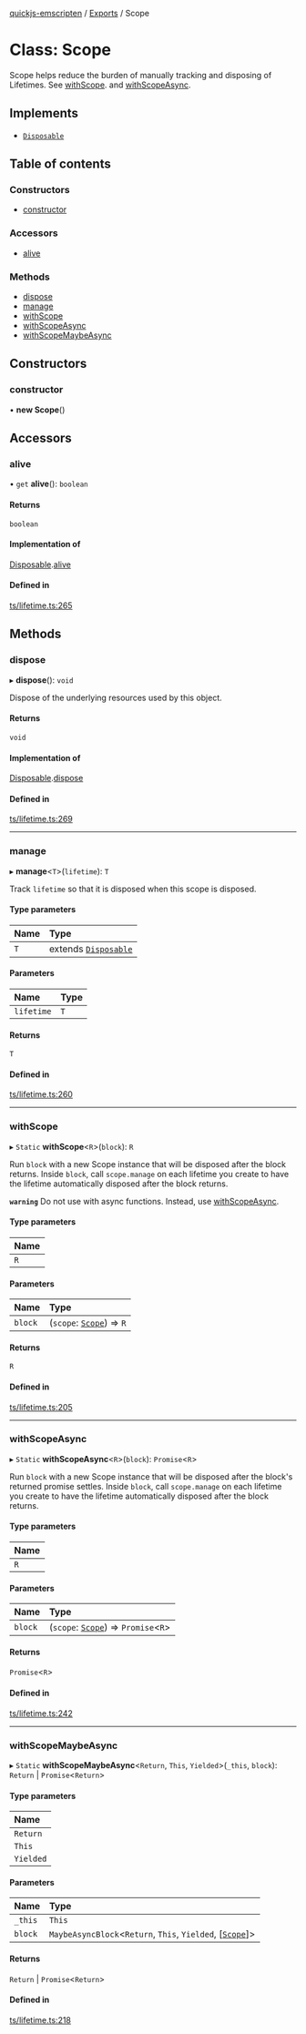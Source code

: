 [quickjs-emscripten](../README.md) / [Exports](../modules.md) / Scope

# Class: Scope

Scope helps reduce the burden of manually tracking and disposing of
Lifetimes. See [withScope](Scope.md#withscope). and [withScopeAsync](Scope.md#withscopeasync).

## Implements

- [`Disposable`](../interfaces/Disposable.md)

## Table of contents

### Constructors

- [constructor](Scope.md#constructor)

### Accessors

- [alive](Scope.md#alive)

### Methods

- [dispose](Scope.md#dispose)
- [manage](Scope.md#manage)
- [withScope](Scope.md#withscope)
- [withScopeAsync](Scope.md#withscopeasync)
- [withScopeMaybeAsync](Scope.md#withscopemaybeasync)

## Constructors

### constructor

• **new Scope**()

## Accessors

### alive

• `get` **alive**(): `boolean`

#### Returns

`boolean`

#### Implementation of

[Disposable](../interfaces/Disposable.md).[alive](../interfaces/Disposable.md#alive)

#### Defined in

[ts/lifetime.ts:265](https://github.com/justjake/quickjs-emscripten/blob/master/ts/lifetime.ts#L265)

## Methods

### dispose

▸ **dispose**(): `void`

Dispose of the underlying resources used by this object.

#### Returns

`void`

#### Implementation of

[Disposable](../interfaces/Disposable.md).[dispose](../interfaces/Disposable.md#dispose)

#### Defined in

[ts/lifetime.ts:269](https://github.com/justjake/quickjs-emscripten/blob/master/ts/lifetime.ts#L269)

___

### manage

▸ **manage**<`T`\>(`lifetime`): `T`

Track `lifetime` so that it is disposed when this scope is disposed.

#### Type parameters

| Name | Type |
| :------ | :------ |
| `T` | extends [`Disposable`](../interfaces/Disposable.md) |

#### Parameters

| Name | Type |
| :------ | :------ |
| `lifetime` | `T` |

#### Returns

`T`

#### Defined in

[ts/lifetime.ts:260](https://github.com/justjake/quickjs-emscripten/blob/master/ts/lifetime.ts#L260)

___

### withScope

▸ `Static` **withScope**<`R`\>(`block`): `R`

Run `block` with a new Scope instance that will be disposed after the block returns.
Inside `block`, call `scope.manage` on each lifetime you create to have the lifetime
automatically disposed after the block returns.

**`warning`** Do not use with async functions. Instead, use [withScopeAsync](Scope.md#withscopeasync).

#### Type parameters

| Name |
| :------ |
| `R` |

#### Parameters

| Name | Type |
| :------ | :------ |
| `block` | (`scope`: [`Scope`](Scope.md)) => `R` |

#### Returns

`R`

#### Defined in

[ts/lifetime.ts:205](https://github.com/justjake/quickjs-emscripten/blob/master/ts/lifetime.ts#L205)

___

### withScopeAsync

▸ `Static` **withScopeAsync**<`R`\>(`block`): `Promise`<`R`\>

Run `block` with a new Scope instance that will be disposed after the
block's returned promise settles. Inside `block`, call `scope.manage` on each
lifetime you create to have the lifetime automatically disposed after the
block returns.

#### Type parameters

| Name |
| :------ |
| `R` |

#### Parameters

| Name | Type |
| :------ | :------ |
| `block` | (`scope`: [`Scope`](Scope.md)) => `Promise`<`R`\> |

#### Returns

`Promise`<`R`\>

#### Defined in

[ts/lifetime.ts:242](https://github.com/justjake/quickjs-emscripten/blob/master/ts/lifetime.ts#L242)

___

### withScopeMaybeAsync

▸ `Static` **withScopeMaybeAsync**<`Return`, `This`, `Yielded`\>(`_this`, `block`): `Return` \| `Promise`<`Return`\>

#### Type parameters

| Name |
| :------ |
| `Return` |
| `This` |
| `Yielded` |

#### Parameters

| Name | Type |
| :------ | :------ |
| `_this` | `This` |
| `block` | `MaybeAsyncBlock`<`Return`, `This`, `Yielded`, [[`Scope`](Scope.md)]\> |

#### Returns

`Return` \| `Promise`<`Return`\>

#### Defined in

[ts/lifetime.ts:218](https://github.com/justjake/quickjs-emscripten/blob/master/ts/lifetime.ts#L218)
